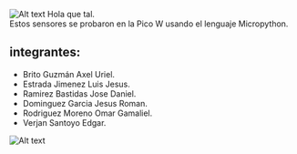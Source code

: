 ![Alt text](https://github.com/JesusEstrad4/Sensores_Pico_W/blob/main/Imagenes_presentacion/logo.jpg)
Hola que tal.  
Estos sensores se probaron en la Pico W usando el lenguaje Micropython.

## integrantes:
* Brito Guzmán Axel Uriel.
* Estrada Jimenez Luis Jesus.  
* Ramirez Bastidas Jose Daniel.   
* Dominguez Garcia Jesus Roman.  
* Rodriguez Moreno Omar Gamaliel.  
* Verjan Santoyo Edgar.  

![Alt text](https://github.com/JesusEstrad4/Sensores_Pico_W/blob/main/Imagenes_presentacion/Pico.jpg)
